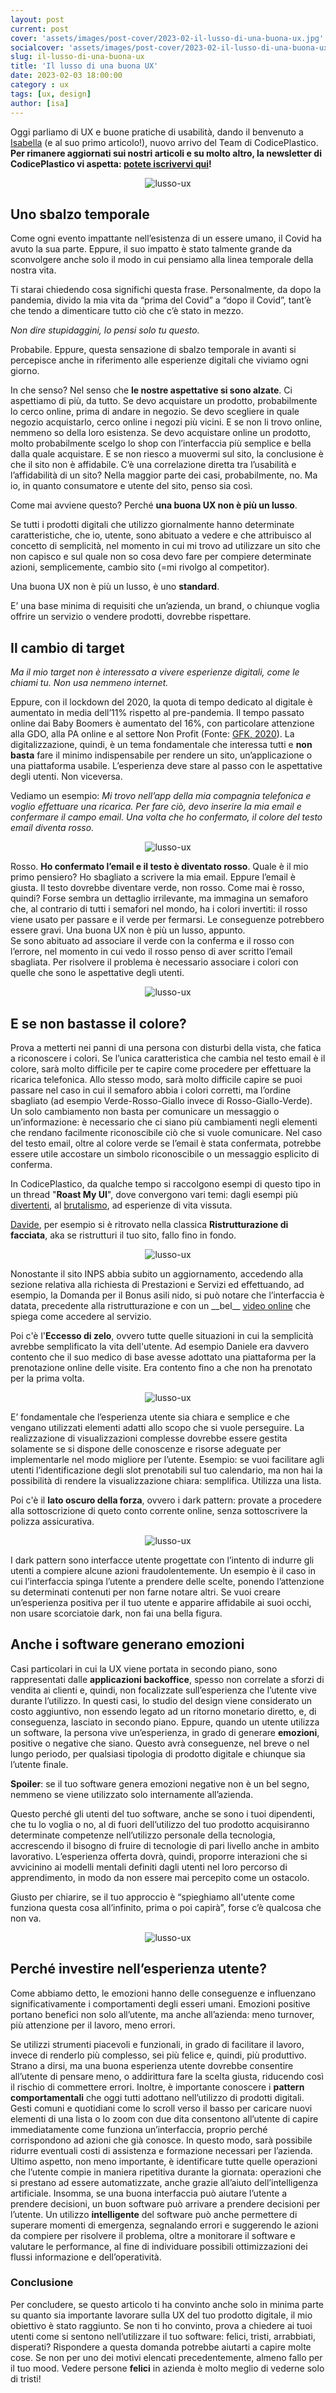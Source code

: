 ```yaml
---
layout: post
current: post
cover: 'assets/images/post-cover/2023-02-il-lusso-di-una-buona-ux.jpg'
socialcover: 'assets/images/post-cover/2023-02-il-lusso-di-una-buona-ux-s.jpg'
slug: il-lusso-di-una-buona-ux
title: 'Il lusso di una buona UX'
date: 2023-02-03 18:00:00
category : ux
tags: [ux, design]
author: [isa]
---
```

<div class="post-intro">Oggi parliamo di UX e buone pratiche di usabilità, dando il benvenuto a <a href="https://blog.codiceplastico.com/authors/isabella-bonora">Isabella</a> (e al suo primo articolo!), nuovo arrivo del Team di CodicePlastico.
<strong>Per rimanere aggiornati sui nostri articoli e su molto altro, la newsletter di CodicePlastico vi aspetta: <a href="http://eepurl.com/g3FY2T" target="_blank">potete iscrivervi qui</a>!</strong>
</div>


<figure style="text-align:center"><img src="/assets/images/post-content/lusso-ux/sbalzo-temporale.png" alt="lusso-ux" /></figure>

## Uno sbalzo temporale

Come ogni evento impattante nell’esistenza di un essere umano, il Covid ha avuto la sua parte. Eppure, il suo impatto è stato talmente grande da sconvolgere anche solo il modo in cui pensiamo alla linea temporale della nostra vita. 

Ti starai chiedendo cosa significhi questa frase. Personalmente, da dopo la pandemia, divido la mia vita da “prima del Covid” a “dopo il Covid”, tant’è che tendo a dimenticare tutto ciò che c’è stato in mezzo. 

<cite>Non dire stupidaggini, lo pensi solo tu questo.</cite>

Probabile. 
Eppure, questa sensazione di sbalzo temporale in avanti si percepisce anche in riferimento alle esperienze digitali che viviamo ogni giorno. 

In che senso? 
Nel senso che **le nostre aspettative si sono alzate**. Ci aspettiamo di più, da tutto. Se devo acquistare un prodotto, probabilmente lo cerco online, prima di andare in negozio. Se devo scegliere in quale negozio acquistarlo, cerco online i negozi più vicini. E se non li trovo online, nemmeno so della loro esistenza. Se devo acquistare online un prodotto, molto probabilmente scelgo lo shop con l’interfaccia più semplice e bella dalla quale acquistare. E se non riesco a muovermi sul sito, la conclusione è che il sito non è affidabile. 
C’è una correlazione diretta tra l’usabilità e l’affidabilità di un sito? Nella maggior parte dei casi, probabilmente, no. Ma io, in quanto consumatore e utente del sito, penso sia così.

Come mai avviene questo? Perché **una buona UX non è più un lusso**. 

Se tutti i prodotti digitali che utilizzo giornalmente hanno determinate caratteristiche, che io, utente, sono abituato a vedere e che attribuisco al concetto di semplicità, nel momento in cui mi trovo ad utilizzare un sito che non capisco e sul quale non so cosa devo fare per compiere determinate azioni, semplicemente, cambio sito (=mi rivolgo al competitor).

Una buona UX non è più un lusso, è uno **standard**.

E’ una base minima di requisiti che un’azienda, un brand, o chiunque voglia offrire un servizio o vendere prodotti, dovrebbe rispettare.



## Il cambio di target

<cite>Ma il mio target non è interessato a vivere esperienze digitali, come le chiami tu. Non usa nemmeno internet.</cite>

Eppure, con il lockdown del 2020, la quota di tempo dedicato al digitale è aumentato in media dell’11% rispetto al pre-pandemia. Il tempo passato online dai Baby Boomers è aumentato del 16%, con particolare attenzione alla GDO, alla PA online e al settore Non Profit (Fonte: [GFK, 2020](https://www.gfk.com/it/stampa/covid-19-come-le-diverse-generazioni-stanno-cambiando-lapproccio-al-digitale)).
La digitalizzazione, quindi, è un tema fondamentale che interessa tutti e **non basta** fare il minimo indispensabile per rendere un sito, un’applicazione o una piattaforma usabile. L’esperienza deve stare al passo con le aspettative degli utenti. Non viceversa.

Vediamo un esempio:
<i>Mi trovo nell’app della mia compagnia telefonica e voglio effettuare una ricarica. Per fare ciò, devo inserire la mia email e confermare il campo email. Una volta che ho confermato, il colore del testo email diventa rosso.</i>



<figure style="text-align:center"><img src="/assets/images/post-content/lusso-ux/ricarica.png" alt="lusso-ux" /></figure>

Rosso. **Ho confermato l’email e il testo è diventato rosso**. Quale è il mio primo pensiero? Ho sbagliato a scrivere la mia email. Eppure l’email è giusta. Il testo dovrebbe diventare verde, non rosso. Come mai è rosso, quindi?
Forse sembra un dettaglio irrilevante, ma immagina un semaforo che, al contrario di tutti i semafori nel mondo, ha i colori invertiti: il rosso viene usato per passare e il verde per fermarsi. Le conseguenze potrebbero essere gravi.
Una buona UX non è più un lusso, appunto. <br/>
Se sono abituato ad associare il verde con la conferma e il rosso con l’errore, nel momento in cui vedo il rosso penso di aver scritto l’email sbagliata. Per risolvere il problema è necessario associare i colori con quelle che sono le aspettative degli utenti.


<figure style="text-align:center"><img src="/assets/images/post-content/lusso-ux/label.png" alt="lusso-ux" /></figure>

## E se non bastasse il colore?

Prova a metterti nei panni di una persona con disturbi della vista, che fatica a riconoscere i colori. Se l’unica caratteristica che cambia nel testo email è il colore, sarà molto difficile per te capire come procedere per effettuare la ricarica telefonica. Allo stesso modo, sarà molto difficile capire se puoi passare nel caso in cui il semaforo abbia i colori corretti, ma l’ordine sbagliato (ad esempio Verde-Rosso-Giallo invece di Rosso-Giallo-Verde).
Un solo cambiamento non basta per comunicare un messaggio o un’informazione: è necessario che ci siano più cambiamenti negli elementi che rendano facilmente riconoscibile ciò che si vuole comunicare.
Nel caso del testo email, oltre al colore verde se l’email è stata confermata, potrebbe essere utile accostare un simbolo riconoscibile o un messaggio esplicito di conferma. 

In CodicePlastico, da qualche tempo si raccolgono esempi di questo tipo in un thread "__Roast My UI__", dove convergono vari temi: dagli esempi più <a href="https://www.reddit.com/r/CrappyDesign/" target="_blank">divertenti</a>, al <a href="https://brutalistwebsites.com/" target="_blank">brutalismo</a>, ad esperienze di vita vissuta.  

<a href="https://blog.codiceplastico.com/authors/davide-brognoli">Davide</a>, per esempio si è ritrovato nella classica  **Ristrutturazione di facciata**, aka se ristrutturi il tuo sito, fallo fino in fondo.
<figure style="text-align:center"><img src="/assets/images/post-content/lusso-ux/inps.png" alt="lusso-ux" /></figure>
Nonostante il sito INPS abbia subito un aggiornamento, accedendo alla sezione relativa alla richiesta di Prestazioni e Servizi ed effettuando, ad esempio, la Domanda per il Bonus asili nido, si può notare che l’interfaccia è datata, precedente alla ristrutturazione e con un __bel__ <a href="https://youtu.be/TbTT8XSNAEM?t=149" target="_blank">video online</a> che spiega come accedere al servizio.

Poi c'è l'**Eccesso di zelo**, ovvero tutte quelle situazioni in cui la semplicità avrebbe semplificato la vita dell'utente. Ad esempio Daniele era davvero contento che il suo medico di base avesse adottato una piattaforma per la prenotazione online delle visite. Era contento fino a che non ha prenotato per la prima volta.
<figure style="text-align:center"><img src="/assets/images/post-content/lusso-ux/visita.png" alt="lusso-ux" /></figure>
E’ fondamentale che l’esperienza utente sia chiara e semplice e che vengano utilizzati elementi adatti allo scopo che si vuole perseguire. La realizzazione di visualizzazioni complesse dovrebbe essere gestita solamente se si dispone delle conoscenze e risorse adeguate per implementarle nel modo migliore per l’utente. Esempio: se vuoi facilitare agli utenti l’identificazione degli slot prenotabili sul tuo calendario, ma non hai la possibilità di rendere la visualizzazione chiara: semplifica. Utilizza una lista.

Poi c'è il **lato oscuro della forza**, ovvero i dark pattern: provate a procedere alla sottoscrizione di queto conto corrente online, senza sottoscrivere la polizza assicurativa. 
<figure style="text-align:center"><img src="/assets/images/post-content/lusso-ux/polizza.png" alt="lusso-ux" /></figure>
I dark pattern sono interfacce utente progettate con l’intento di indurre gli utenti a compiere alcune azioni fraudolentemente. Un esempio è il caso in cui l’interfaccia spinga l’utente a prendere delle scelte, ponendo l’attenzione su determinati contenuti per non farne notare altri. Se vuoi creare un’esperienza positiva per il tuo utente e apparire affidabile ai suoi occhi, non usare scorciatoie dark, non fai una bella figura.



## Anche i software generano emozioni

Casi particolari in cui la UX viene portata in secondo piano, sono rappresentati dalle **applicazioni backoffice**, spesso non correlate a sforzi di vendita ai clienti e, quindi, non focalizzate sull’esperienza che l’utente vive durante l’utilizzo. In questi casi, lo studio del design viene considerato un costo aggiuntivo, non essendo legato ad un ritorno monetario diretto, e, di conseguenza, lasciato in secondo piano.
Eppure, quando un utente utilizza un software, la persona vive un’esperienza, in grado di generare **emozioni**, positive o negative che siano. Questo avrà conseguenze, nel breve o nel lungo periodo, per qualsiasi tipologia di prodotto digitale e chiunque sia l’utente finale.

**Spoiler**: se il tuo software genera emozioni negative non è un bel segno, nemmeno se viene utilizzato solo internamente all’azienda.

Questo perché gli utenti del tuo software, anche se sono i tuoi dipendenti, che tu lo voglia o no, al di fuori dell’utilizzo del tuo prodotto acquisiranno determinate competenze nell’utilizzo personale della tecnologia, accrescendo il bisogno di fruire di tecnologie di pari livello anche in ambito lavorativo. L’esperienza offerta dovrà, quindi, proporre interazioni che si avvicinino ai modelli mentali definiti dagli utenti nel loro percorso di apprendimento, in modo da non essere mai percepito come un ostacolo. 

Giusto per chiarire, se il tuo approccio è “spieghiamo all'utente come funziona questa cosa all’infinito, prima o poi capirà”, forse c’è qualcosa che non va.


<figure style="text-align:center"><img src="/assets/images/post-content/lusso-ux/rules.png" alt="lusso-ux" /></figure>

## Perché investire nell’esperienza utente?

Come abbiamo detto, le emozioni hanno delle conseguenze e influenzano significativamente i comportamenti degli esseri umani. Emozioni positive portano benefici non solo all’utente, ma anche all’azienda: meno turnover, più attenzione per il lavoro, meno errori.

Se utilizzi strumenti piacevoli e funzionali, in grado di facilitare il lavoro, invece di renderlo più complesso, sei più felice e, quindi, più produttivo. 
Strano a dirsi, ma una buona esperienza utente dovrebbe consentire all’utente di pensare meno, o addirittura fare la scelta giusta, riducendo così il rischio di commettere errori. Inoltre, è importante conoscere i **pattern comportamentali** che oggi tutti adottano nell’utilizzo di prodotti digitali. Gesti comuni e quotidiani come lo scroll verso il basso per caricare nuovi elementi di una lista  o lo zoom con due dita consentono all’utente di capire immediatamente come funziona un’interfaccia, proprio perché corrispondono ad azioni che già conosce. In questo modo, sarà possibile ridurre eventuali costi di assistenza e formazione necessari per l’azienda. 
Ultimo aspetto, non meno importante, è identificare tutte quelle operazioni che l’utente compie in maniera ripetitiva durante la giornata: operazioni che si prestano ad essere automatizzate, anche grazie all’aiuto dell’intelligenza artificiale. Insomma, se una buona interfaccia può aiutare l’utente a prendere decisioni, un buon software può arrivare a prendere decisioni per l’utente.
Un utilizzo **intelligente** del software può anche permettere di superare momenti di emergenza, segnalando errori e suggerendo le azioni da compiere per risolvere il problema, oltre a monitorare il software e valutare le performance, al fine di individuare possibili ottimizzazioni dei flussi informazione e dell’operatività.



### Conclusione

Per concludere, se questo articolo ti ha convinto anche solo in minima parte su quanto sia importante lavorare sulla UX del tuo prodotto digitale, il mio obiettivo è stato raggiunto. Se non ti ho convinto, prova a chiedere ai tuoi utenti come si sentono nell’utilizzare il tuo software: felici, tristi, arrabbiati, disperati? Rispondere a questa domanda potrebbe aiutarti a capire molte cose. Se non per uno dei motivi elencati precedentemente, almeno fallo per il tuo mood. Vedere persone **felici** in azienda è molto meglio di vederne solo di tristi!
